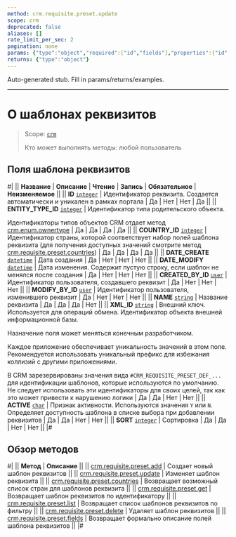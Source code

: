 ```yaml
---
method: crm.requisite.preset.update
scope: crm
deprecated: false
aliases: []
rate_limit_per_sec: 2
pagination: none
params: {"type":"object","required":["id","fields"],"properties":{"id":{"type":"integer"},"fields":{"type":"object"}}}
returns: {"type":"object"}
---
```


Auto-generated stub. Fill in params/returns/examples.

---

# О шаблонах реквизитов

> Scope: [`crm`](../../../scopes/permissions.md)
>
> Кто может выполнять методы: любой пользователь

## Поля шаблона реквизитов

#|
|| **Название** | **Описание** | **Чтение** | **Запись** | **Обязательное** | **Неизменяемое** ||
|| **ID**
[`integer`](../../../data-types.md) | Идентификатор реквизита. Создается автоматически и уникален в рамках портала | Да | Нет | Нет | Да ||
|| **ENTITY_TYPE_ID**
[`integer`](../../../data-types.md) | Идентификатор типа родительского объекта.

Идентификаторы типов объектов CRM отдает метод [crm.enum.ownertype](../../auxiliary/enum/crm-enum-owner-type.md) | Да | Да | Да | Да ||
|| **COUNTRY_ID**
[`integer`](../../../data-types.md) | Идентификатор страны, которой соответствует набор полей шаблона реквизита (для получения доступных значений смотрите метод [crm.requisite.preset.countries](./crm-requisite-preset-countries.md)) | Да | Да | Да | Да ||
|| **DATE_CREATE**
[`datetime`](../../../data-types.md) | Дата создания | Да | Нет | Нет | Нет ||
|| **DATE_MODIFY**
[`datetime`](../../../data-types.md) | Дата изменения. Содержит пустую строку, если шаблон не менялся после создания | Да | Нет | Нет | Нет ||
|| **CREATED_BY_ID**
[`user`](../../../data-types.md) | Идентификатор пользователя, создавшего реквизит | Да | Нет | Нет | Нет ||
|| **MODIFY_BY_ID**
[`user`](../../../data-types.md) | Идентификатор пользователя, изменившего реквизит | Да | Нет | Нет | Нет ||
|| **NAME**
[`string`](../../../data-types.md) | Название реквизита | Да | Да | Да | Нет ||
|| **XML_ID**
[`string`](../../../data-types.md) | Внешний ключ. Используется для операций обмена. Идентификатор объекта внешней информационной базы. 

Назначение поля может меняться конечным разработчиком. 

Каждое приложение обеспечивает уникальность значений в этом поле. Рекомендуется использовать уникальный префикс для избежания коллизий с другими приложениями. 

В CRM зарезервированы значения вида `#CRM_REQUISITE_PRESET_DEF_...` для идентификации шаблонов, которые используются по умолчанию. Не следует использовать эти идентификаторы для своих целей, так как это может привести к нарушению логики | Да | Да | Нет | Нет ||
|| **ACTIVE**
[`char`](../../../data-types.md) | Признак активности. Используются значения `Y` или `N`. Определяет доступность шаблона в списке выбора при добавлении реквизитов | Да | Да | Нет | Нет ||
|| **SORT**
[`integer`](../../../data-types.md) | Сортировка | Да | Да | Нет | Нет ||
|#

## Обзор методов

#|
|| **Метод** | **Описание** ||
|| [crm.requisite.preset.add](./crm-requisite-preset-add.md) | Создает новый шаблон реквизитов ||
|| [crm.requisite.preset.update](./crm-requisite-preset-update.md) | Изменяет шаблон реквизита ||
|| [crm.requisite.preset.countries](./crm-requisite-preset-countries.md) | Возвращает возможный список стран для шаблонов реквизита ||
|| [crm.requisite.preset.get](./crm-requisite-preset-get.md) | Возвращает шаблон реквизитов по идентификатору ||
|| [crm.requisite.preset.list](./crm-requisite-preset-list.md) | Возвращает список шаблонов реквизитов по фильтру ||
|| [crm.requisite.preset.delete](./crm-requisite-preset-delete.md) | Удаляет шаблон реквизитов ||
|| [crm.requisite.preset.fields](./crm-requisite-preset-fields.md) | Возвращает формально описание полей шаблона реквизитов ||
|#
